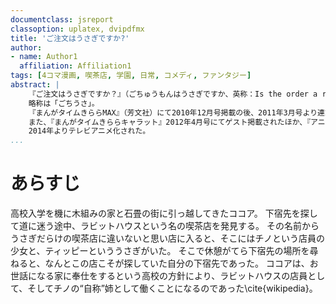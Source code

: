 ```yaml
---
documentclass: jsreport
classoption: uplatex, dvipdfmx
title: 'ご注文はうさぎですか?'
author:
- name: Author1
  affiliation: Affiliation1
tags: [4コマ漫画, 喫茶店, 学園, 日常, コメディ, ファンタジー]
abstract: |
    『ご注文はうさぎですか？』（ごちゅうもんはうさぎですか、英称：Is the order a rabbit?）は、日本の漫画家であるKoiによる4コマ漫画作品。
    略称は「ごちうさ」。
    『まんがタイムきららMAX』（芳文社）にて2010年12月号掲載の後、2011年3月号より連載中。
    また、『まんがタイムきららキャラット』2012年4月号にてゲスト掲載されたほか、『アニメディア』（学研パブリッシング）にも2014年5月号から7月号まで掲載された。
    2014年よりテレビアニメ化された。
...
```


# あらすじ

高校入学を機に木組みの家と石畳の街に引っ越してきたココア。
下宿先を探して道に迷う途中、ラビットハウスという名の喫茶店を発見する。
その名前からうさぎだらけの喫茶店に違いないと思い店に入ると、そこにはチノという店員の少女と、ティッピーといううさぎがいた。
そこで休憩がてら下宿先の場所を尋ねると、なんとこの店こそが探していた自分の下宿先であった。
ココアは、お世話になる家に奉仕をするという高校の方針により、ラビットハウスの店員として、そしてチノの“自称”姉として働くことになるのであった\cite{wikipedia}。
